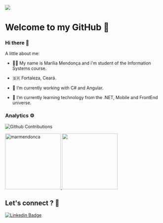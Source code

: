 ![](https://user-images.githubusercontent.com/135553/106216213-6960f680-61b1-11eb-8f89-3caa72b129a2.gif)

# Welcome to my GitHub :rocket:

### Hi there :wave:

A little about me:

- :woman_technologist: My name is Marília Mendonça and i'm student of the Information Systems course.

- :brazil: Fortaleza, Ceará.
- 🔭 I’m currently working with C# and Angular.
- 🌱 I’m currently learning technology from the .NET, Mobile and FrontEnd universe.

### Analytics ⚙️

![Github Contributions](https://github-readme-streak-stats.herokuapp.com/?user=marmendonca&hide_border=true)

<p align="left">
<a href="https://github.com/marcialwushu">
  <img height="180em" src="https://github-readme-stats.vercel.app/api/?username=marmendonca&count_private=true&show_icons=true" alt="marmendonca"/>
  <img height="180em" src="https://github-readme-stats-eight-theta.vercel.app/api/top-langs/?username=marmendonca&layout=compact&langs_count=8"/>
</a>
</p>

## Let's connect ? 🤝

[![Linkedin Badge](https://img.shields.io/badge/-LinkedIn-blue?style=flat-square&logo=Linkedin&logoColor=white&link=https://www.linkedin.com/in/marília-mendonça-7b85641b8)](https://www.linkedin.com/in/marília-mendonça-7b85641b8)

